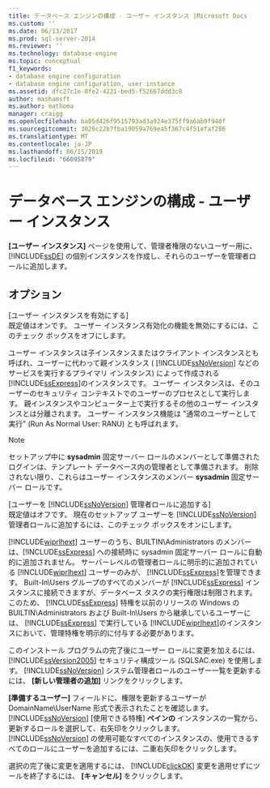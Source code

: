 ```yaml
---
title: データベース エンジンの構成 - ユーザー インスタンス |Microsoft Docs
ms.custom: ''
ms.date: 06/13/2017
ms.prod: sql-server-2014
ms.reviewer: ''
ms.technology: database-engine
ms.topic: conceptual
f1_keywords:
- database engine configuration
- database engine configuration, user instance
ms.assetid: dfc27c1e-0fe2-4221-bed5-f52667ddd3c8
author: mashamsft
ms.author: mathoma
manager: craigg
ms.openlocfilehash: ba05d426f9515793ad3a924e375ff9a6ab9f940f
ms.sourcegitcommit: 3026c22b7fba19059a769ea5f367c4f51efaf286
ms.translationtype: MT
ms.contentlocale: ja-JP
ms.lasthandoff: 06/15/2019
ms.locfileid: "66095879"
---
```

# <a name="database-engine-configuration---user-instance"></a>データベース エンジンの構成 - ユーザー インスタンス
  **[ユーザー インスタンス]** ページを使用して、管理者権限のないユーザー用に、 [!INCLUDE[ssDE](../../includes/ssde-md.md)] の個別インスタンスを作成し、それらのユーザーを管理者ロールに追加します。  
  
## <a name="option"></a>オプション  
 [ユーザー インスタンスを有効にする]  
 既定値はオンです。 ユーザー インスタンス有効化の機能を無効にするには、このチェック ボックスをオフにします。  
  
 ユーザー インスタンスは子インスタンスまたはクライアント インスタンスとも呼ばれ、ユーザーに代わって親インスタンス ( [!INCLUDE[ssNoVersion](../../includes/ssnoversion-md.md)] などのサービスを実行するプライマリ インスタンス) によって作成される [!INCLUDE[ssExpress](../../includes/ssexpress-md.md)]のインスタンスです。 ユーザー インスタンスは、そのユーザーのセキュリティ コンテキストでのユーザーのプロセスとして実行します。 親インスタンスやコンピューター上で実行するその他のユーザー インスタンスとは分離されます。 ユーザー インスタンス機能は "通常のユーザーとして実行" (Run As Normal User: RANU) とも呼ばれます。  
  
> [!NOTE]  
>  セットアップ中に **sysadmin** 固定サーバー ロールのメンバーとして準備されたログインは、テンプレート データベース内の管理者として準備されます。 削除されない限り、これらはユーザー インスタンスのメンバー **sysadmin** 固定サーバー ロールです。  
  
 [ユーザーを [!INCLUDE[ssNoVersion](../../includes/ssnoversion-md.md)] 管理者ロールに追加する]  
 既定値はオフです。 現在のセットアップ ユーザーを [!INCLUDE[ssNoVersion](../../includes/ssnoversion-md.md)] 管理者ロールに追加するには、このチェック ボックスをオンにします。  
  
 [!INCLUDE[wiprlhext](../../includes/wiprlhext-md.md)] ユーザーのうち、BUILTIN\Administrators のメンバーは、[!INCLUDE[ssExpress](../../includes/ssexpress-md.md)] への接続時に sysadmin 固定サーバー ロールに自動的に追加されません。 サーバーレベルの管理者ロールに明示的に追加されている [!INCLUDE[wiprlhext](../../includes/wiprlhext-md.md)] ユーザーのみが、 [!INCLUDE[ssExpress](../../includes/ssexpress-md.md)]を管理できます。 Built-In\Users グループのすべてのメンバーが [!INCLUDE[ssExpress](../../includes/ssexpress-md.md)] インスタンスに接続できますが、データベース タスクの実行権限は制限されます。 このため、 [!INCLUDE[ssExpress](../../includes/ssexpress-md.md)] 特権を以前のリリースの Windows の BUILTIN\Administrators および Built-In\Users から継承しているユーザーには、 [!INCLUDE[ssExpress](../../includes/ssexpress-md.md)] で実行している [!INCLUDE[wiprlhext](../../includes/wiprlhext-md.md)]のインスタンスにおいて、管理特権を明示的に付与する必要があります。  
  
 このインストール プログラムの完了後にユーザー ロールに変更を加えるには、 [!INCLUDE[ssVersion2005](../../includes/ssversion2005-md.md)] セキュリティ構成ツール (SQLSAC.exe) を使用します。 [!INCLUDE[ssNoVersion](../../includes/ssnoversion-md.md)] システム管理者ロールのユーザー一覧を更新するには、 **[新しい管理者の追加]** リンクをクリックします。  
  
 **[準備するユーザー]** フィールドに、権限を更新するユーザーが DomainName\UserName 形式で表示されたことを確認します。 [!INCLUDE[ssNoVersion](../../includes/ssnoversion-md.md)] [使用できる特権] **ペインの** インスタンスの一覧から、更新するロールを選択して、右矢印をクリックします。 [!INCLUDE[ssNoVersion](../../includes/ssnoversion-md.md)] の使用可能なすべてのインスタンスの、使用できるすべてのロールにユーザーを追加するには、二重右矢印をクリックします。  
  
 選択の完了後に変更を適用するには、 [!INCLUDE[clickOK](../../includes/clickok-md.md)] 変更を適用せずにツールを終了するには、 **[キャンセル]** をクリックします。  
  
  
